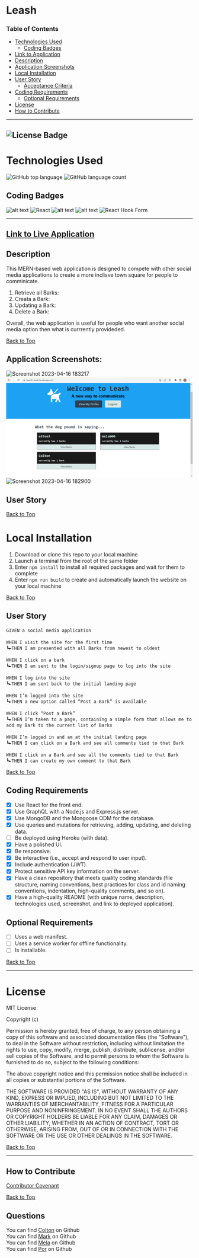 # Leash

### Table of Contents

- [Technologies Used](#technologies-used)
  - [Coding Badges](#coding-badges)
- [Link to Application](#link-to-application)
- [Description](#description)
- [Application Screenshots](#application-screenshots)
- [Local Installation](#installation)
- [User Story](#user-story)
  - [Acceptance Criteria](#acceptance-criteria)
- [Coding Requirements](#coding-requirements)
  - [Optional Requirements](#optional-requirements)
- [License](#license)
- [How to Contribute](#how-to-contribute)

---

## ![License Badge](https://shields.io/badge/license-MIT-yellow)

# Technologies Used

![GitHub top language](https://img.shields.io/github/languages/top/eSTee3/react-portfolio?color=green&logo=github&logoColor=green)
![GitHub language count](https://img.shields.io/github/languages/count/eSTee3/react-portfolio?color=green&logo=github&logoColor=green)

## Coding Badges

![alt text](https://img.shields.io/badge/Express.js-000000?style=for-the-badge&logo=express&logoColor=white)
![React](https://img.shields.io/badge/react-%2320232a.svg?style=for-the-badge&logo=react&logoColor=%2361DAFB)
![alt text](https://img.shields.io/badge/Node.js-339933?style=for-the-badge&logo=nodedotjs&logoColor=white)
![alt text](https://img.shields.io/badge/JavaScript-323330?style=for-the-badge&logo=javascript&logoColor=F7DF1E)
![React Hook Form](https://img.shields.io/badge/React%20Hook%20Form-%23EC5990.svg?style=for-the-badge&logo=reacthookform&logoColor=white)

---

## [Link to Live Application](https://)

## Description

This MERN-based web application is designed to compete with other social media applications to create a more inclisve town square for people to comminicate.

1. Retrieve all Barks:
2. Creata a Bark:
3. Updating a Bark:
4. Delete a Bark:

Overall, the web application is useful for people who want another social media option then what is currrently provideded.

[Back to Top](#table-of-contents)

## Application Screenshots:

![Screenshot 2023-04-16 183217](https://user-images.githubusercontent.com/115947835/232357587-84f28922-7172-450c-8c60-7f076ecb3caa.png)
![screenshot of working app](https://github.com/eSTee3/Leash/blob/main/public/project3_working.png)
![Screenshot 2023-04-16 182900](https://user-images.githubusercontent.com/115947835/232357320-f2c726d9-5138-4051-b31b-a740d38fb3d5.png)

## User Story
[Back to Top](#table-of-contents)

# Local Installation

1. Download or clone this repo to your local machine
2. Launch a terminal from the root of the same folder
3. Enter `npm install` to install all required packages and wait for them to complete
4. Enter `npm run build` to create and automatically launch the website on your local machine

[Back to Top](#table-of-contents)

## User Story

```
GIVEN a social media application

WHEN I visit the site for the first time
┗►THEN I am presented with all Barks from newest to oldest

WHEN I click on a bark
┗►THEN I am sent to the login/signup page to log into the site

WHEN I log into the site
┗►THEN I am sent back to the initial landing page

WHEN I’m logged into the site
┗►THEN a new option called “Post a Bark” is available

WHEN I click “Post a Bark”
┗►THEN I’m taken to a page, containing a simple form that allows me to add my Bark to the current list of Barks

WHEN I’m logged in and am at the initial landing page
┗►THEN I can click on a Bark and see all comments tied to that Bark

WHEN I click on a Bark and see all the comments tied to that Bark
┗►THEN I can create my own comment to that Bark
```

[Back to Top](#table-of-contents)

## Coding Requirements

- [x] Use React for the front end.
- [x] Use GraphQL with a Node.js and Express.js server.
- [x] Use MongoDB and the Mongoose ODM for the database.
- [x] Use queries and mutations for retrieving, adding, updating, and deleting data.
- [ ] Be deployed using Heroku (with data).
- [x] Have a polished UI.
- [x] Be responsive.
- [x] Be interactive (i.e., accept and respond to user input).
- [x] Include authentication (JWT).
- [x] Protect sensitive API key information on the server.
- [x] Have a clean repository that meets quality coding standards (file structure, naming conventions, best practices for class and id naming conventions, indentation, high-quality comments, and so on).
- [x] Have a high-quality README (with unique name, description, technologies used, screenshot, and link to deployed application).

## Optional Requirements

- [ ] Uses a web manifest.
- [ ] Uses a service worker for offline functionality.
- [ ] Is installable.

[Back to Top](#table-of-contents)

---

# License

MIT License

Copyright (c)

Permission is hereby granted, free of charge, to any person obtaining a copy
of this software and associated documentation files (the "Software"), to deal
in the Software without restriction, including without limitation the rights
to use, copy, modify, merge, publish, distribute, sublicense, and/or sell
copies of the Software, and to permit persons to whom the Software is
furnished to do so, subject to the following conditions:

The above copyright notice and this permission notice shall be included in all
copies or substantial portions of the Software.

THE SOFTWARE IS PROVIDED "AS IS", WITHOUT WARRANTY OF ANY KIND, EXPRESS OR
IMPLIED, INCLUDING BUT NOT LIMITED TO THE WARRANTIES OF MERCHANTABILITY,
FITNESS FOR A PARTICULAR PURPOSE AND NONINFRINGEMENT. IN NO EVENT SHALL THE
AUTHORS OR COPYRIGHT HOLDERS BE LIABLE FOR ANY CLAIM, DAMAGES OR OTHER
LIABILITY, WHETHER IN AN ACTION OF CONTRACT, TORT OR OTHERWISE, ARISING FROM,
OUT OF OR IN CONNECTION WITH THE SOFTWARE OR THE USE OR OTHER DEALINGS IN THE
SOFTWARE.

[Back to Top](#table-of-contents)

---

## How to Contribute

[Contributor Covenant](https://www.contributor-covenant.org/)

[Back to Top](#table-of-contents)

## Questions

You can find [Colton](https://github.com/ColtonWilson) on Github
<br>
You can find [Mark](https://github.com/eSTee3) on Github
<br>
You can find [Mela](https://github.com/mela2294) on Github
<br>
You can find [Por](https://github.com/por-chang) on Github

